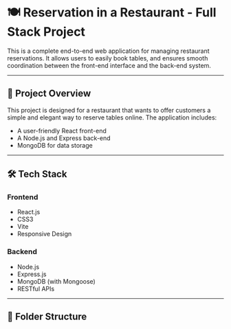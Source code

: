 # 🍽️ Reservation in a Restaurant - Full Stack Project

This is a complete end-to-end web application for managing restaurant reservations. It allows users to easily book tables, and ensures smooth coordination between the front-end interface and the back-end system.

---

## 📌 Project Overview

This project is designed for a restaurant that wants to offer customers a simple and elegant way to reserve tables online. The application includes:

- A user-friendly React front-end
- A Node.js and Express back-end
- MongoDB for data storage

---


## 🛠️ Tech Stack

### Frontend
- React.js
- CSS3
- Vite
- Responsive Design

### Backend
- Node.js
- Express.js
- MongoDB (with Mongoose)
- RESTful APIs

---

## 📂 Folder Structure

